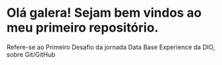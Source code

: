 # Olá galera! Sejam bem vindos ao meu primeiro repositório.
Refere-se ao Primeiro Desafio da jornada Data Base Experience da DIO, sobre Git/GitHub
